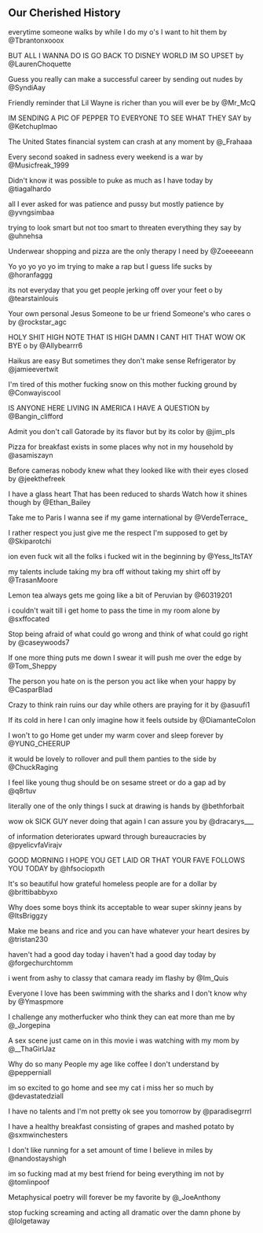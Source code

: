Our Cherished History
-----------------


everytime someone
walks by while I do my o's
I want to hit them
by @Tbrantonxooox

BUT ALL I WANNA
DO IS GO BACK TO DISNEY
WORLD IM SO UPSET
by @LaurenChoquette

Guess you really can
make a successful career
by sending out nudes
by @SyndiAay

Friendly reminder
that Lil Wayne is richer than
you will ever be
by @Mr_McQ

IM SENDING A PIC
OF PEPPER TO EVERYONE
TO SEE WHAT THEY SAY
by @Ketchuplmao

The United States
financial system can crash
at any moment
by @_Frahaaa

Every second
soaked in sadness every
weekend is a war
by @Musicfreak_1999

Didn't know it was
possible to puke as much
as I have today
by @tiagalhardo

all I ever asked
for was patience and pussy
but mostly patience
by @yvngsimbaa

trying to look smart
but not too smart to threaten
everything they say
by @uhnehsa

Underwear shopping
and pizza are the only
therapy I need
by @Zoeeeeann

Yo yo yo yo yo
im trying to make a rap
but I guess life sucks
by @horanfaggg

its not everyday
that you get people jerking
off over your feet
o by @tearstainlouis

Your own personal
Jesus Someone to be ur
friend Someone's who cares
o by @rockstar_agc

HOLY SHIT HIGH NOTE
THAT IS HIGH DAMN I CANT HIT
THAT WOW OK BYE
o by @Allybearrr6

Haikus are easy
But sometimes they don't make sense
Refrigerator
by @jamieevertwit

I'm tired of this
mother fucking snow on this
mother fucking ground
by @Conwayiscool

IS ANYONE HERE
LIVING IN AMERICA
I HAVE A QUESTION
by @Bangin_clifford

Admit you don't call
Gatorade by its flavor
but by its color
by @jim_pls

Pizza for breakfast
exists in some places why
not in my household
by @asamiszayn

Before cameras
nobody knew what they looked
like with their eyes closed
by @jeekthefreek

I have a glass heart
That has been reduced to shards
Watch how it shines though
by @Ethan_Bailey

Take me to Paris
I wanna see if my game
international
by @VerdeTerrace_

I rather respect
you just give me the respect
I'm supposed to get
by @Skiparotchi

ion even fuck
wit all the folks i fucked wit
in the beginning
by @Yess_ItsTAY

my talents include
taking my bra off without
taking my shirt off
by @TrasanMoore

Lemon tea always
gets me going like a bit
of Peruvian
by @60319201

i couldn't wait till
i get home to pass the time
in my room alone
 by @sxffocated

Stop being afraid
of what could go wrong and think
of what could go right
 by @caseywoods7

If one more thing puts
me down I swear it will push
me over the edge
 by @Tom_Sheppy

The person you hate
on is the person you act
like when your happy
 by @CasparBlad

Crazy to think rain
ruins our day while others
are praying for it
 by @asuufi1

If its cold in here
I can only imagine
how it feels outside
 by @DiamanteColon

I won't to go Home
get under my warm cover
and sleep forever
 by @YUNG_CHEERUP

it would be lovely
to rollover and pull them
panties to the side
 by @ChuckRaging

I feel like young thug
should be on sesame street
or do a gap ad
 by @q8rtuv

literally one
of the only things I suck
at drawing is hands
 by @bethforbait

wow ok SICK GUY
never doing that again
I can assure you
 by @dracarys___

of information
deteriorates upward
through bureaucracies
 by @pyelicvfaVirajv

GOOD MORNING I HOPE
YOU GET LAID OR THAT YOUR FAVE
FOLLOWS YOU TODAY
 by @hfsociopxth

It's so beautiful
how grateful homeless people
are for a dollar
 by @brittibabbyxo

Why does some boys think
its acceptable to wear
super skinny jeans
 by @ItsBriggzy

Make me beans and rice
and you can have whatever
your heart desires
 by @tristan230

haven't had a good
day today i haven't had
a good day today
 by @forgechurchtomm

i went from ashy
to classy that camara
ready im flashy
 by @Im_Quis

Everyone I love
has been swimming with the sharks
and I don't know why
 by @Ymaspmore

I challenge any
motherfucker who think they
can eat more than me
 by @_Jorgepina

A sex scene just came
on in this movie i was
watching with my mom
 by @__ThaGirlJaz

Why do so many
People my age like coffee
I don't understand
 by @pepperniall

im so excited
to go home and see my cat
i miss her so much
 by @devastatedziall

I have no talents
and I'm not pretty ok
see you tomorrow
 by @paradisegrrrl

I have a healthy
breakfast consisting of grapes
and mashed potato
 by @sxmwinchesters

I don't like running
for a set amount of time
I believe in miles
 by @nandostayshigh


im so fucking mad
at my best friend for being
everything im not
 by @tomlinpoof

Metaphysical
poetry will forever
be my favorite
 by @_JoeAnthony

stop fucking screaming
and acting all dramatic
over the damn phone
 by @lolgetaway
